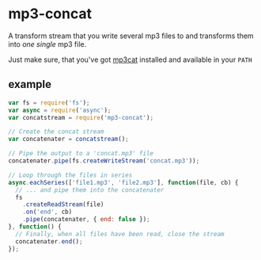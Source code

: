 # mp3-concat
A transform stream that you write several mp3 files to and transforms
them into *one single* mp3 file.

Just make sure, that you've got [mp3cat](http://tomclegg.net/mp3cat) installed
and available in your `PATH`

## example
```js
var fs = require('fs');
var async = require('async');
var concatstream = require('mp3-concat');

// Create the concat stream
var concatenater = concatstream();

// Pipe the output to a 'concat.mp3' file
concatenater.pipe(fs.createWriteStream('concat.mp3'));

// Loop through the files in series
async.eachSeries(['file1.mp3', 'file2.mp3'], function(file, cb) {
  // ... and pipe them into the concatenater
  fs
    .createReadStream(file)
    .on('end', cb)
    .pipe(concatenater, { end: false });
}, function() {
  // Finally, when all files have been read, close the stream
  concatenater.end();  
});
```
